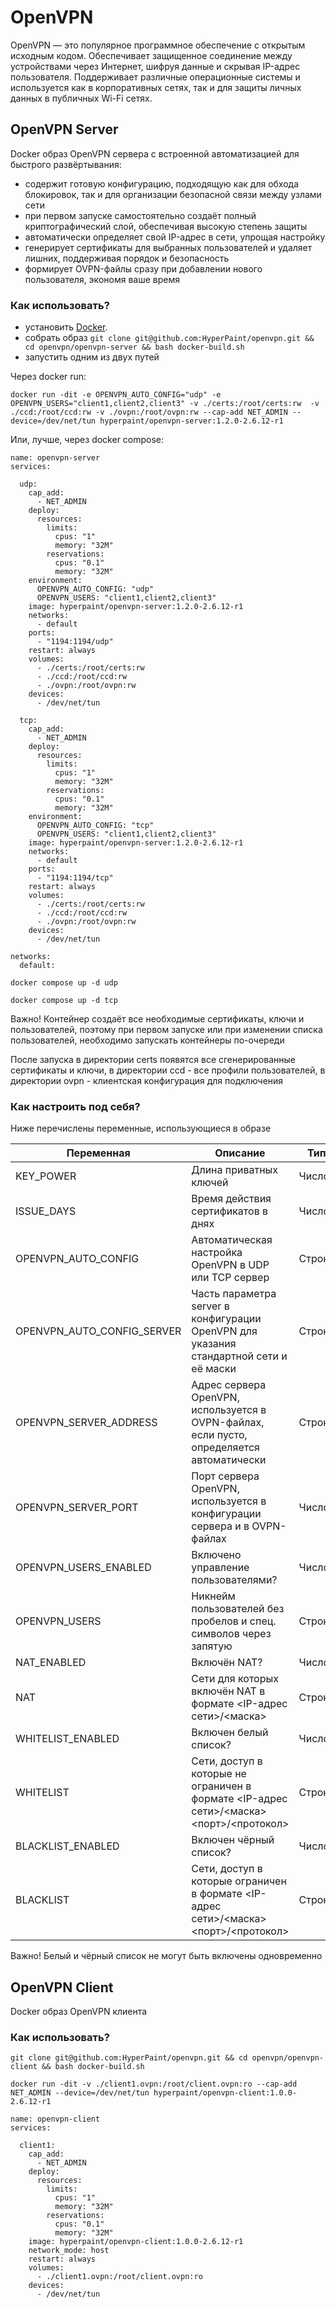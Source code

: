 # OpenVPN

OpenVPN — это популярное программное обеспечение с открытым исходным кодом.
Обеспечивает защищенное соединение между устройствами через Интернет, шифруя данные и скрывая IP-адрес пользователя.
Поддерживает различные операционные системы и используется как в корпоративных сетях, так и для защиты личных данных в публичных Wi-Fi сетях.

## OpenVPN Server

Docker образ OpenVPN сервера с встроенной автоматизацией для быстрого развёртывания:

- содержит готовую конфигурацию, подходящую как для обхода блокировок, так и для организации безопасной связи между узлами сети
- при первом запуске самостоятельно создаёт полный криптографический слой, обеспечивая высокую степень защиты
- автоматически определяет свой IP-адрес в сети, упрощая настройку
- генерирует сертификаты для выбранных пользователей и удаляет лишних, поддерживая порядок и безопасность
- формирует OVPN-файлы сразу при добавлении нового пользователя, экономя ваше время

### Как использовать?

- установить [Docker](https://docs.docker.com/engine/install/).
- собрать образ ```git clone git@github.com:HyperPaint/openvpn.git && cd openvpn/openvpn-server && bash docker-build.sh```
- запустить одним из двух путей

Через docker run:

```
docker run -dit -e OPENVPN_AUTO_CONFIG="udp" -e OPENVPN_USERS="client1,client2,client3" -v ./certs:/root/certs:rw  -v ./ccd:/root/ccd:rw -v ./ovpn:/root/ovpn:rw --cap-add NET_ADMIN --device=/dev/net/tun hyperpaint/openvpn-server:1.2.0-2.6.12-r1
```

Или, лучше, через docker compose:

```
name: openvpn-server
services:

  udp:
    cap_add:
      - NET_ADMIN
    deploy:
      resources:
        limits:
          cpus: "1"
          memory: "32M"
        reservations:
          cpus: "0.1"
          memory: "32M"
    environment:
      OPENVPN_AUTO_CONFIG: "udp"
      OPENVPN_USERS: "client1,client2,client3"
    image: hyperpaint/openvpn-server:1.2.0-2.6.12-r1
    networks:
      - default
    ports:
      - "1194:1194/udp"
    restart: always
    volumes:
      - ./certs:/root/certs:rw
      - ./ccd:/root/ccd:rw
      - ./ovpn:/root/ovpn:rw
    devices:
      - /dev/net/tun

  tcp:
    cap_add:
      - NET_ADMIN
    deploy:
      resources:
        limits:
          cpus: "1"
          memory: "32M"
        reservations:
          cpus: "0.1"
          memory: "32M"
    environment:
      OPENVPN_AUTO_CONFIG: "tcp"
      OPENVPN_USERS: "client1,client2,client3"
    image: hyperpaint/openvpn-server:1.2.0-2.6.12-r1
    networks:
      - default
    ports:
      - "1194:1194/tcp"
    restart: always
    volumes:
      - ./certs:/root/certs:rw
      - ./ccd:/root/ccd:rw
      - ./ovpn:/root/ovpn:rw
    devices:
      - /dev/net/tun

networks:
  default:
```

```
docker compose up -d udp
```

```
docker compose up -d tcp
```

Важно! Контейнер создаёт все необходимые сертификаты, ключи и пользователей, поэтому при первом запуске или при изменении списка пользователей, необходимо запускать контейнеры по-очереди

После запуска в директории certs появятся все сгенерированные сертификаты и ключи, в директории ccd - все профили пользователей, в директории ovpn - клиентская конфигурация для подключения

### Как настроить под себя?

Ниже перечислены переменные, использующиеся в образе

|Переменная|Описание|Тип|Значение|
|-|-|-|-|
|KEY_POWER|Длина приватных ключей|Число|2048|
|ISSUE_DAYS|Время действия сертификатов в днях|Число|3600|
|OPENVPN_AUTO_CONFIG|Автоматическая настройка OpenVPN в UDP или TCP сервер|Строка|udp|
|OPENVPN_AUTO_CONFIG_SERVER|Часть параметра server в конфигурации OpenVPN для указания стандартной сети и её маски|Строка|10.8.0.0 255.255.255.0|
|OPENVPN_SERVER_ADDRESS|Адрес сервера OpenVPN, используется в OVPN-файлах, если пусто, определяется автоматически|Строка||
|OPENVPN_SERVER_PORT|Порт сервера OpenVPN, используется в конфигурации сервера и в OVPN-файлах|Число|1194|
|OPENVPN_USERS_ENABLED|Включено управление пользователями?|Число|1|
|OPENVPN_USERS|Никнейм пользователей без пробелов и спец. символов через запятую|Строка||
|NAT_ENABLED|Включён NAT?|Число|1|
|NAT|Сети для которых включён NAT в формате <IP-адрес сети>/<маска>|Строка|10.0.0.0/8|
|WHITELIST_ENABLED|Включен белый список?|Число|0|
|WHITELIST|Сети, доступ в которые не ограничен в формате <IP-адрес сети>/<маска> <порт>/<протокол>|Строка|10.0.0.0/8 \*/\*,172.16.0.0/12 \*/\*,192.168.0.0/16 \*/\*|
|BLACKLIST_ENABLED|Включен чёрный список?|Число|1|
|BLACKLIST|Сети, доступ в которые ограничен в формате <IP-адрес сети>/<маска> <порт>/<протокол>|Строка|10.0.0.0/8 \*/\*,172.16.0.0/12 \*/\*,192.168.0.0/16 \*/\*|

Важно! Белый и чёрный список не могут быть включены одновременно

## OpenVPN Client

Docker образ OpenVPN клиента

### Как использовать?

```
git clone git@github.com:HyperPaint/openvpn.git && cd openvpn/openvpn-client && bash docker-build.sh
```

```
docker run -dit -v ./client1.ovpn:/root/client.ovpn:ro --cap-add NET_ADMIN --device=/dev/net/tun hyperpaint/openvpn-client:1.0.0-2.6.12-r1
```

```
name: openvpn-client
services:

  client1:
    cap_add:
      - NET_ADMIN
    deploy:
      resources:
        limits:
          cpus: "1"
          memory: "32M"
        reservations:
          cpus: "0.1"
          memory: "32M"
    image: hyperpaint/openvpn-client:1.0.0-2.6.12-r1
    network_mode: host
    restart: always
    volumes:
      - ./client1.ovpn:/root/client.ovpn:ro
    devices:
      - /dev/net/tun
```
